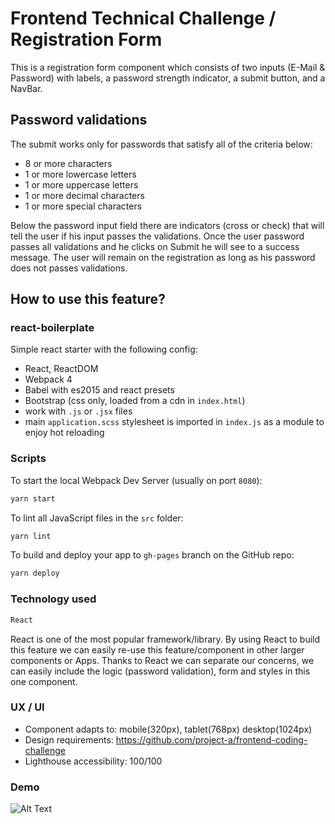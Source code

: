 # Frontend Technical Challenge / Registration Form

This is a registration form component which consists of two inputs
(E-Mail & Password) with labels, a password strength indicator, a submit button, and a NavBar.

## Password validations

The submit works only for passwords that satisfy all of the criteria below:
- 8 or more characters
- 1 or more lowercase letters
- 1 or more uppercase letters
- 1 or more decimal characters
- 1 or more special characters

Below the password input field there are indicators (cross or check) that will tell the user if his input passes the validations. Once the user password passes all validations and he clicks on Submit he will see to a success message. The user will remain on the registration as long as his password does not passes validations.

## How to use this feature?

### react-boilerplate

Simple react starter with the following config:

- React, ReactDOM
- Webpack 4
- Babel with es2015 and react presets
- Bootstrap (css only, loaded from a cdn in `index.html`)
- work with `.js` or `.jsx` files
- main `application.scss` stylesheet is imported in `index.js` as a module to enjoy hot reloading

### Scripts

To start the local Webpack Dev Server (usually on port `8080`):

```bash
yarn start
```

To lint all JavaScript files in the `src` folder:

```bash
yarn lint
```

To build and deploy your app to `gh-pages` branch on the GitHub repo:

```bash
yarn deploy
```
### Technology used

```bash
React
```

React is one of the most popular framework/library. By using React to build this feature we can easily re-use this feature/component in other larger components or Apps. Thanks to React we can separate our concerns, we can easily include the logic (password validation), form and styles in this one component.

### UX / UI

- Component adapts to: mobile(320px), tablet(768px) desktop(1024px)
- Design requirements: https://github.com/project-a/frontend-coding-challenge
- Lighthouse accessibility: 100/100


### Demo
![Alt Text](http://g.recordit.co/kgDVO3miQ3.gif)
